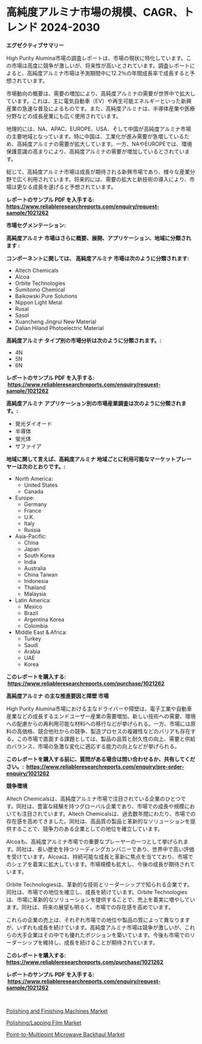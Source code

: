 <p><h1>高純度アルミナ市場の規模、CAGR、トレンド 2024-2030</h1></p><p><strong>エグゼクティブサマリー</strong></p>
<p><p>High Purity Alumina市場の調査レポートは、市場の現状に特化しています。この市場は高度に競争が激しいが、将来性が高いとされています。調査レポートによると、高純度アルミナ市場は予測期間中に12.2％の年間成長率で成長すると予想されています。</p><p>市場動向の概要は、需要の増加により、高純度アルミナの需要が世界中で拡大しています。これは、主に電気自動車（EV）や再生可能エネルギーといった新興産業の急速な普及によるものです。また、高純度アルミナは、半導体産業や医療分野などの成長産業にも広く使用されています。</p><p>地理的には、NA、APAC、EUROPE、USA、そして中国が高純度アルミナ市場の主要地域となっています。特に中国は、工業化が進み需要が急増しているため、高純度アルミナの需要が拡大しています。一方、NAやEUROPEでは、環境保護意識の高まりにより、高純度アルミナの需要が増加しているとされています。</p><p>総じて、高純度アルミナ市場は成長が期待される新興市場であり、様々な産業分野で広く利用されています。将来的には、需要の拡大と新技術の導入により、市場は更なる成長を遂げると予想されています。</p></p>
<p><strong>レポートのサンプル PDF を入手する: <a href="https://www.reliableresearchreports.com/enquiry/request-sample/1021262">https://www.reliableresearchreports.com/enquiry/request-sample/1021262</a></strong></p>
<p><strong>市場セグメンテーション:</strong></p>
<p><strong> 高純度アルミナ 市場はさらに概要、展開、アプリケーション、地域に分類されます :</strong></p>
<p><strong>コンポーネントに関しては、 高純度アルミナ 市場は次のように分類されます: &nbsp;</strong></p>
<p><ul><li>Altech Chemicals</li><li>Alcoa</li><li>Orbite Technologies</li><li>Sumitomo Chemical</li><li>Baikowski Pure Solutions</li><li>Nippon Light Metal</li><li>Rusal</li><li>Sasol</li><li>Xuancheng Jingrui New Material</li><li>Dalian Hiland Photoelectric Material</li></ul></p>
<p><strong> 高純度アルミナ タイプ別の市場分析は次のように分類されます。:</strong></p>
<p><ul><li>4N</li><li>5N</li><li>6N</li></ul></p>
<p><strong>レポートのサンプル PDF を入手する: &nbsp;<a href="https://www.reliableresearchreports.com/enquiry/request-sample/1021262">https://www.reliableresearchreports.com/enquiry/request-sample/1021262</a></strong></p>
<p><strong> 高純度アルミナ アプリケーション別の市場産業調査は次のように分類されます。:</strong></p>
<p><ul><li>発光ダイオード</li><li>半導体</li><li>蛍光体</li><li>サファイア</li></ul></p>
<p><strong>地域に関して言えば、高純度アルミナ 地域ごとに利用可能なマーケットプレーヤーは次のとおりです。:</strong></p>
<p><ul>
    <li>
        North America:
        <ul>
            <li>United States</li>
            <li>Canada</li>
        </ul>
    </li>
    <li>
        Europe:
        <ul>
            <li>Germany</li>
            <li>France</li>
            <li>U.K.</li>
            <li>Italy</li>
            <li>Russia</li>
        </ul>
    </li>
    <li>
        Asia-Pacific:
        <ul>
            <li>China</li>
            <li>Japan</li>
            <li>South Korea</li>
            <li>India</li>
            <li>Australia</li>
            <li>China Taiwan</li>
            <li>Indonesia</li>
            <li>Thailand</li>
            <li>Malaysia</li>
        </ul>
    </li>
    <li>
        Latin America:
        <ul>
            <li>Mexico</li>
            <li>Brazil</li>
            <li>Argentina Korea</li>
            <li>Colombia</li>
        </ul>
    </li>
    <li>
        Middle East & Africa:
        <ul>
            <li>Turkey</li>
            <li>Saudi</li>
            <li>Arabia</li>
            <li>UAE</li>
            <li>Korea</li>
        </ul>
    </li>
    </ul></p>
<p><strong>このレポートを購入する: &nbsp;<a href="https://www.reliableresearchreports.com/purchase/1021262">https://www.reliableresearchreports.com/purchase/1021262</a></strong></p>
<p><strong>高純度アルミナ の主な推進要因と障壁 市場</strong></p>
<p><p>High Purity Alumina市場における主なドライバーや障壁は、電子工業や自動車産業などの成長するエンドユーザー産業の需要増加、新しい技術への需要、環境への配慮からの再利用可能な材料への移行などが挙げられる。一方、市場には原料の高価格、競合他社からの競争、製造プロセスの複雑性などのバリアも存在する。この市場で直面する課題としては、製品の品質と耐久性の向上、需要と供給のバランス、市場の急激な変化に適応する能力の向上などが挙げられる。</p></p>
<p><strong>このレポートを購入する前に、質問がある場合は問い合わせるか、共有してください。:&nbsp; <a href="https://www.reliableresearchreports.com/enquiry/pre-order-enquiry/1021262">https://www.reliableresearchreports.com/enquiry/pre-order-enquiry/1021262</a></strong></p>
<p><strong>競争環境</strong></p>
<p><p>Altech Chemicalsは、高純度アルミナ市場で注目されている企業のひとつです。同社は、豊富な経験を持つグローバル企業であり、市場での成長や規模においても注目されています。Altech Chemicalsは、過去数年間にわたり、市場での存在感を高めてきました。同社は、高品質の製品と革新的なソリューションを提供することで、競争力のある企業としての地位を確立しています。</p><p>Alcoaも、高純度アルミナ市場での重要なプレーヤーの一つとして挙げられます。同社は、長い歴史を持つリーディングカンパニーであり、世界中で高い評価を受けています。Alcoaは、持続可能な成長と革新に焦点を当てており、市場でのシェアを着実に拡大しています。市場規模も拡大し、今後の成長が期待されています。</p><p>Orbite Technologiesは、革新的な技術とリーダーシップで知られる企業です。同社は、市場での地位を確立し、成長を続けています。Orbite Technologiesは、市場に革新的なソリューションを提供することで、売上を着実に増やしています。同社は、将来の展望も明るく、市場での存在感を高めています。</p><p>これらの企業の売上は、それぞれ市場での地位や製品の質によって異なりますが、いずれも成長を続けています。高純度アルミナ市場は競争が激しいが、これらの大手企業はその中でも優れたポジションを築いています。今後も市場でのリーダーシップを維持し、成長を続けることが期待されています。</p></p>
<p><strong>このレポートを購入する: &nbsp; <a href="https://www.reliableresearchreports.com/purchase/1021262">https://www.reliableresearchreports.com/purchase/1021262</a></strong></p>
<p><strong>レポートのサンプル PDF を入手する: &nbsp;<a href="https://www.reliableresearchreports.com/enquiry/request-sample/1021262">https://www.reliableresearchreports.com/enquiry/request-sample/1021262</a></strong><strong></strong></p>
<p>&nbsp;</p>
<p><p><a href="https://view.publitas.com/reportprime-1/polishing-and-finishing-machines-market-insights-market-players-and-forecast-till-2030/">Polishing and Finishing Machines Market</a></p><p><a href="https://view.publitas.com/reportprime-1/polishing-lapping-film-market-size-and-examines-its-market-scope-with-a-primary-focus-on-growth-opportunities-and-forecasted-trends-spanning-from-2023-to-2030/">Polishing/Lapping Film Market</a></p><p><a href="https://view.publitas.com/reportprime-1/point-to-multipoint-microwave-backhaul-market-analysis-examines-its-scope-on-growth-opportunities-and-forecasted-trends-spanning-from-2023-to-2030/">Point-to-Multipoint Microwave Backhaul Market</a></p></p>